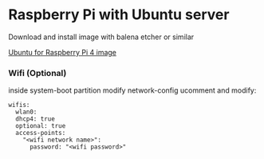 # Raspberry Pi with Ubuntu server

Download and install image with balena etcher or similar

[Ubuntu for Raspberry Pi 4 image](https://ubuntu.com/download/raspberry-pi/thank-you?version=20.04&architecture=arm64+raspi)

### Wifi (Optional)
inside system-boot partition modify network-config ucomment and modify:
```
wifis:
  wlan0:
  dhcp4: true
  optional: true
  access-points:
    "<wifi network name>":
      password: "<wifi password>"
```